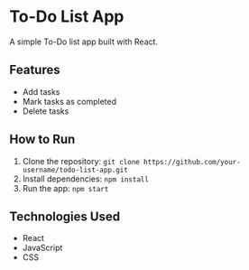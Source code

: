 # To-Do List App
A simple To-Do list app built with React.

## Features
- Add tasks
- Mark tasks as completed
- Delete tasks

## How to Run
1. Clone the repository: `git clone https://github.com/your-username/todo-list-app.git`
2. Install dependencies: `npm install`
3. Run the app: `npm start`

## Technologies Used
- React
- JavaScript
- CSS
